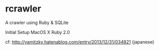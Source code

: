 rcrawler
========

A crawler using Ruby &amp; SQLite

Initial Setup
MacOS X
Ruby 2.0

cf: http://yamitzky.hatenablog.com/entry/2013/12/31/034821 (japanese)
